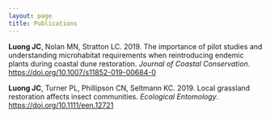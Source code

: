 ```yaml
---
layout: page
title: Publications
---
```


**Luong JC**, Nolan MN, Stratton LC. 2019. The importance of pilot studies and understanding microhabitat requirements when reintroducing endemic plants during coastal dune restoration. *Journal of Coastal Conservation*. https://doi.org/10.1007/s11852-019-00684-0 

**Luong JC**, Turner PL, Phillipson CN, Seltmann KC. 2019. Local grassland restoration affects insect communities. *Ecological Entomology*. https://doi.org/10.1111/een.12721
